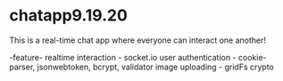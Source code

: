 # chatapp9.19.20

 This is a real-time chat app where everyone can interact one another!
 
 -feature-
  realtime interaction - socket.io
  user authentication - cookie-parser, jsonwebtoken, bcrypt, validator
  image uploading - gridFs crypto
  
